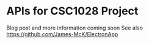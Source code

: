# APIs for CSC1028 Project
Blog post and more information coming soon
See also <https://github.com/James-McK/ElectronApp>
